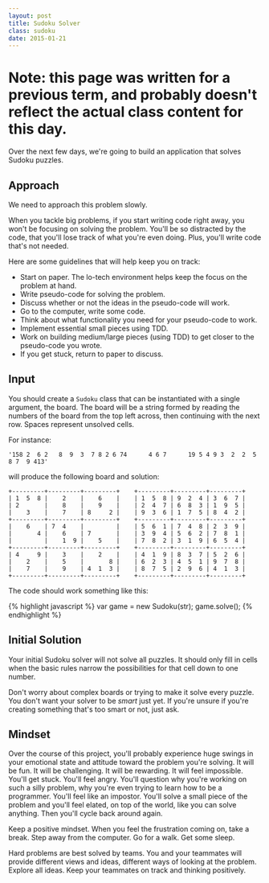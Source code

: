 ```yaml
---
layout: post
title: Sudoku Solver
class: sudoku
date: 2015-01-21
---
```


# Note: this page was written for a previous term, and probably doesn't reflect the actual class content for this day.

Over the next few days, we're going to build an application that solves Sudoku
puzzles.

## Approach

We need to approach this problem slowly.

When you tackle big problems, if you start writing code right away, you won't
be focusing on solving the problem. You'll be so distracted by the code, that
you'll lose track of what you're even doing. Plus, you'll write code that's not
needed.

Here are some guidelines that will help keep you on track:

* Start on paper. The lo-tech environment helps keep the focus on the problem
  at hand.
* Write pseudo-code for solving the problem.
* Discuss whether or not the ideas in the pseudo-code will work.
* Go to the computer, write some code.
* Think about what functionality you need for your pseudo-code to work.
* Implement essential small pieces using TDD.
* Work on building medium/large pieces (using TDD) to get closer to
  the pseudo-code you wrote.
* If you get stuck, return to paper to discuss.


## Input

You should create a `Sudoku` class that can be instantiated with a single
argument, the board. The board will be a string formed by reading the numbers
of the board from the top left across, then continuing with the next row.
Spaces represent unsolved cells.

For instance:

    '158 2  6 2   8  9  3  7 8 2 6 74      4 6 7      19 5 4 9 3  2  2  5   8 7  9 413'

will produce the following board and solution:

    +---------+---------+---------+    +---------+---------+---------+
    | 1  5  8 |    2    |    6    |    | 1  5  8 | 9  2  4 | 3  6  7 |
    | 2       |    8    |    9    |    | 2  4  7 | 6  8  3 | 1  9  5 |
    |    3    |    7    | 8     2 |    | 9  3  6 | 1  7  5 | 8  4  2 |
    +---------+---------+---------+    +---------+---------+---------+
    |    6    | 7  4    |         |    | 5  6  1 | 7  4  8 | 2  3  9 |
    |       4 |    6    | 7       |    | 3  9  4 | 5  6  2 | 7  8  1 |
    |         |    1  9 |    5    |    | 7  8  2 | 3  1  9 | 6  5  4 |
    +---------+---------+---------+    +---------+---------+---------+
    | 4     9 |    3    |    2    |    | 4  1  9 | 8  3  7 | 5  2  6 |
    |    2    |    5    |       8 |    | 6  2  3 | 4  5  1 | 9  7  8 |
    |    7    |    9    | 4  1  3 |    | 8  7  5 | 2  9  6 | 4  1  3 |
    +---------+---------+---------+    +---------+---------+---------+

The code should work something like this:

{% highlight javascript %}
var game = new Sudoku(str);
game.solve();
{% endhighlight %}


## Initial Solution

Your initial Sudoku solver will not solve all puzzles. It should only fill in
cells when the basic rules narrow the possibilities for that cell down to one
number.

Don't worry about complex boards or trying to make it solve every puzzle. You
don't want your solver to be _smart_ just yet. If you're unsure if you're
creating something that's too smart or not, just ask.

## Mindset

Over the course of this project, you'll probably experience huge swings in
your emotional state and attitude toward the problem you're solving. It will be
fun. It will be challenging. It will be rewarding. It will feel impossible.
You'll get stuck. You'll feel angry. You'll question why you're working on such
a silly problem, why you're even trying to learn how to be a programmer. You'll
feel like an impostor. You'll solve a small piece of the problem and you'll
feel elated, on top of the world, like you can solve anything. Then you'll
cycle back around again.

Keep a positive mindset. When you feel the frustration coming on, take a break.
Step away from the computer. Go for a walk. Get some sleep.

Hard problems are best solved by teams. You and your teammates will provide
different views and ideas, different ways of looking at the problem. Explore
all ideas. Keep your teammates on track and thinking positively.
